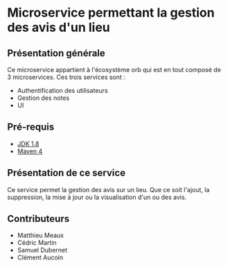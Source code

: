 # Microservice permettant la gestion des avis d'un lieu
## Présentation générale
Ce microservice appartient à l'écosystème orb qui est en tout composé de 3 microservices.
Ces trois services sont : 
* Authentification des utilisateurs
* Gestion des notes
* UI

## Pré-requis
* [JDK 1.8](http://www.oracle.com/technetwork/java/javase/downloads/jdk8-downloads-2133151.html)
* [Maven 4](https://maven.apache.org/)


## Présentation de ce service
Ce service permet la gestion des avis sur un lieu. Que ce soit l'ajout, la suppression, la mise à jour ou la visualisation d'un ou des avis.


## Contributeurs
* Matthieu Meaux
* Cédric Martin
* Samuel Dubernet
* Clément Aucoin
 